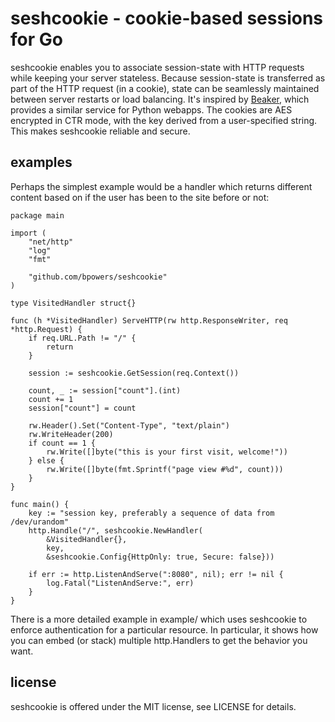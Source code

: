 seshcookie - cookie-based sessions for Go
=========================================

seshcookie enables you to associate session-state with HTTP requests
while keeping your server stateless.  Because session-state is
transferred as part of the HTTP request (in a cookie), state can be
seamlessly maintained between server restarts or load balancing.  It's
inspired by [Beaker](http://pypi.python.org/pypi/Beaker), which
provides a similar service for Python webapps.  The cookies are AES
encrypted in CTR mode, with the key derived from a user-specified
string.  This makes seshcookie reliable and secure.

examples
--------

Perhaps the simplest example would be a handler which returns
different content based on if the user has been to the site before or
not:


	package main
	
	import (
		"net/http"
		"log"
		"fmt"

		"github.com/bpowers/seshcookie"
	)
	
	type VisitedHandler struct{}
	
	func (h *VisitedHandler) ServeHTTP(rw http.ResponseWriter, req *http.Request) {
		if req.URL.Path != "/" {
			return
		}
	
		session := seshcookie.GetSession(req.Context())
	
		count, _ := session["count"].(int)
		count += 1
		session["count"] = count
	
		rw.Header().Set("Content-Type", "text/plain")
		rw.WriteHeader(200)
		if count == 1 {
			rw.Write([]byte("this is your first visit, welcome!"))
		} else {
			rw.Write([]byte(fmt.Sprintf("page view #%d", count)))
		}
	}
	
	func main() {
		key := "session key, preferably a sequence of data from /dev/urandom"
		http.Handle("/", seshcookie.NewHandler(
			&VisitedHandler{},
			key,
			&seshcookie.Config{HttpOnly: true, Secure: false}))
	
		if err := http.ListenAndServe(":8080", nil); err != nil {
			log.Fatal("ListenAndServe:", err)
		}
	}


There is a more detailed example in example/ which uses seshcookie to
enforce authentication for a particular resource.  In particular, it
shows how you can embed (or stack) multiple http.Handlers to get the
behavior you want.

license
-------

seshcookie is offered under the MIT license, see LICENSE for details.

